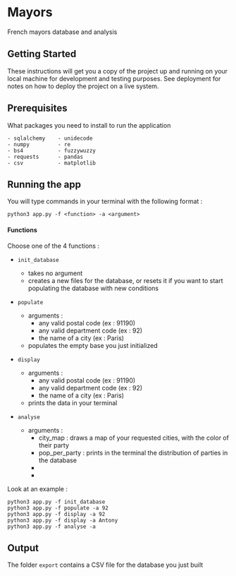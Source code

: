 # Mayors

French mayors database and analysis

## Getting Started

These instructions will get you a copy of the project up and running on your local machine for development and testing purposes. See deployment for notes on how to deploy the project on a live system.

## Prerequisites

What packages you need to install to run the application

```
- sqlalchemy	- unidecode
- numpy			- re
- bs4			- fuzzywuzzy
- requests		- pandas 
- csv 			- matplotlib
```


## Running the app

You will type commands in your terminal with the following format :
``` 
python3 app.py -f <function> -a <argument>
```


#### Functions 

Choose one of the 4 functions :

* `init_database` 
	* takes no argument
	* creates a new files for the database, or resets it if you want to start populating the database with new conditions

* `populate`
	* arguments : 
		- any valid postal code (ex : 91190)
		- any valid department code (ex : 92)
		- the name of a city (ex : Paris)
	* populates the empty base you just initialized

* `display`
	* arguments :
		- any valid postal code (ex : 91190)
		- any valid department code (ex : 92)
		- the name of a city (ex : Paris)		
	* prints the data in your terminal

* `analyse`
	* arguments :
		- city_map : draws a map of your requested cities, with the color of their party
		- pop_per_party : prints in the terminal the distribution of parties in the database 
		-
		-


Look at an example :

```
python3 app.py -f init_database
python3 app.py -f populate -a 92
python3 app.py -f display -a 92
python3 app.py -f display -a Antony
python3 app.py -f analyse -a 
```

## Output

The folder `export` contains a CSV file for the database you just built